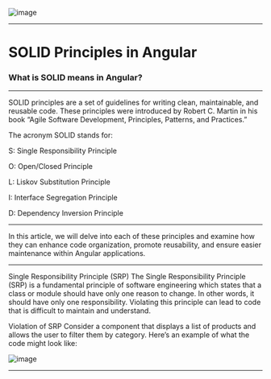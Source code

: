 ![image](https://github.com/user-attachments/assets/2be2588a-8348-4f07-9505-1d22e3ae41ae)

---

# SOLID Principles in Angular
### What is SOLID means in Angular?

---

SOLID principles are a set of guidelines for writing clean, maintainable, and reusable code. These principles were introduced by Robert C. Martin in his book “Agile Software Development, Principles, Patterns, and Practices.”

The acronym SOLID stands for:

S: Single Responsibility Principle

O: Open/Closed Principle

L: Liskov Substitution Principle

I: Interface Segregation Principle

D: Dependency Inversion Principle

---

In this article, we will delve into each of these principles and examine how they can enhance code organization, promote reusability, and ensure easier maintenance within Angular applications.

---

Single Responsibility Principle (SRP)
The Single Responsibility Principle (SRP) is a fundamental principle of software engineering which states that a class or module should have only one reason to change. In other words, it should have only one responsibility. Violating this principle can lead to code that is difficult to maintain and understand.

Violation of SRP
Consider a component that displays a list of products and allows the user to filter them by category. Here’s an example of what the code might look like:

![image](https://github.com/user-attachments/assets/32dde38d-94ce-46ca-a138-0667028a0fc1)

---


